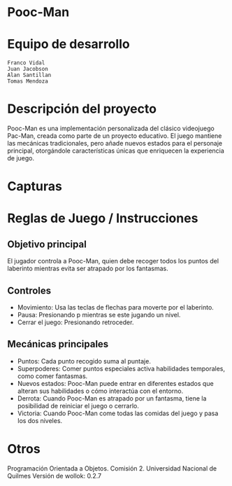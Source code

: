 # Pooc-Man

# Equipo de desarrollo

    Franco Vidal
    Juan Jacobson
    Alan Santillan
    Tomas Mendoza

# Descripción del proyecto
Pooc-Man es una implementación personalizada del clásico videojuego Pac-Man, creada como parte de un proyecto educativo. El juego mantiene las mecánicas tradicionales, pero añade nuevos estados para el personaje principal, otorgándole características únicas que enriquecen la experiencia de juego.

# Capturas

# Reglas de Juego / Instrucciones

## Objetivo principal
El jugador controla a Pooc-Man, quien debe recoger todos los puntos del laberinto mientras evita ser atrapado por los fantasmas.

## Controles
- Movimiento: Usa las teclas de flechas para moverte por el laberinto.
- Pausa: Presionando p mientras se este jugando un nivel.
- Cerrar el juego: Presionando retroceder.


## Mecánicas principales
- Puntos: Cada punto recogido suma al puntaje.
- Superpoderes: Comer puntos especiales activa habilidades temporales, como comer fantasmas.
- Nuevos estados: Pooc-Man puede entrar en diferentes estados que alteran sus habilidades o cómo interactúa con el entorno.
- Derrota: Cuando Pooc-Man es atrapado por un fantasma, tiene la posibilidad de reiniciar el juego o cerrarlo.
- Victoria: Cuando Pooc-Man come todas las comidas del juego y pasa los dos niveles.


# Otros
Programación Orientada a Objetos. Comisión 2. Universidad Nacional de Quilmes 
Versión de wollok: 0.2.7 


